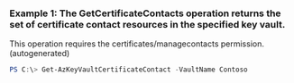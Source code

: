 ### Example 1: The GetCertificateContacts operation returns the set of certificate contact resources in the specified key vault.
This operation requires the certificates/managecontacts permission. (autogenerated)
```powershell
PS C:\> Get-AzKeyVaultCertificateContact -VaultName Contoso
```

